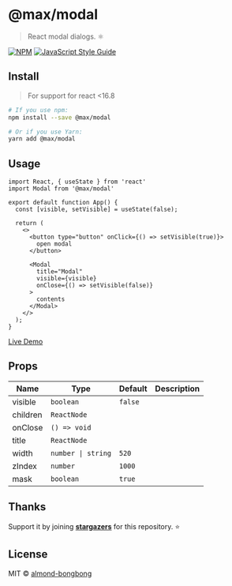 # @max/modal

> React modal dialogs. ⚛️

[![NPM](https://img.shields.io/npm/v/@max/modal.svg)](https://www.npmjs.com/package/@max/modal) [![JavaScript Style Guide](https://img.shields.io/badge/code_style-standard-brightgreen.svg)](https://standardjs.com)

## Install
> For support for react <16.8
```bash
# If you use npm:
npm install --save @max/modal

# Or if you use Yarn:
yarn add @max/modal
```


## Usage

```tsx
import React, { useState } from 'react'
import Modal from '@max/modal'

export default function App() {
  const [visible, setVisible] = useState(false);

  return (
    <>
      <button type="button" onClick={() => setVisible(true)}>
        open modal
      </button>

      <Modal
        title="Modal"
        visible={visible}
        onClose={() => setVisible(false)}
      >
        contents
      </Modal>
    </>
  );
}
```

[Live Demo](https://github.com/almond-bongbong)

## Props

| Name         | Type    | Default | Description |
| ------------ | ------- | ------- | ----------- |
| visible | `boolean` | `false` | |
| children | `ReactNode` | | |
| onClose | `() => void` |  |  |
| title | `ReactNode` | | |
| width | `number \| string` | `520` | |
| zIndex | `number` | `1000` | |
| mask | `boolean` | `true` | |

## Thanks
Support it by joining __[stargazers](https://github.com/almond-bongbong/-max-modal/stargazers)__ for this repository. :star:


## License
MIT © [almond-bongbong](https://github.com/almond-bongbong)
